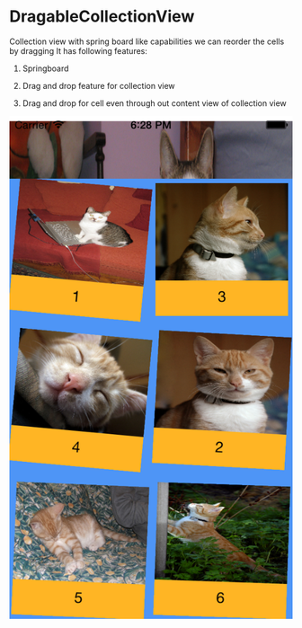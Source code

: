 DragableCollectionView
======================

Collection view with spring board like capabilities we can reorder the cells by dragging
It has following features:

1) Springboard

2) Drag and drop feature for collection view

3) Drag and drop for cell even through out content view of collection view

![ScreenShot](https://github.com/ankits16/DragableCollectionView/blob/master/iOS%20Simulator%20Screen%20shot%2020-Aug-2014%206.28.28%20pm.png)

